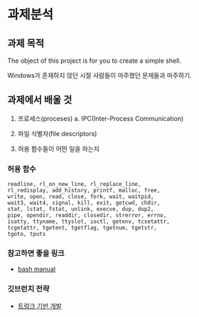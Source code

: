 # 과제분석

## 과제 목적

 The object of this project is for you to create a simple shell.

 Windows가 존재하지 않던 시절 사람들이 마주했던 문제들과 마주하기.


## 과제에서 배울 것

 1. 프로세스(proceses)
   a. IPC(Inter-Process Communication)

 2. 파일 식별자(file descriptors)
 3. 허용 함수들이 어떤 일을 하는지


### 허용 함수

```
readline, rl_on_new_line, rl_replace_line,
rl_redisplay, add_history, printf, malloc, free,
write, open, read, close, fork, wait, waitpid,
wait3, wait4, signal, kill, exit, getcwd, chdir,
stat, lstat, fstat, unlink, execve, dup, dup2,
pipe, opendir, readdir, closedir, strerror, errno,
isatty, ttyname, ttyslot, ioctl, getenv, tcsetattr,
tcgetattr, tgetent, tgetflag, tgetnum, tgetstr,
tgoto, tputs
```

### 참고하면 좋을 링크

- [bash manual](https://www.gnu.org/savannah-checkouts/gnu/bash/manual/)

### 깃브런치 전략
- [트렁크 기반 개발](https://code-masterjung.tistory.com/73)